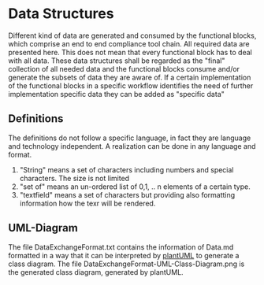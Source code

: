 # Data Structures

Different kind of data are generated and consumed by the functional blocks, which comprise an end to end compliance tool chain.
All required data are presented here. This does not mean that every functional block has to deal with all data. These data structures shall be regarded as the "final" collection of all needed data and the functional blocks consume and/or generate the subsets of data they are aware of. If a certain implementation of the functional blocks in a specific workflow identifies the need of further implementation specific data they can be added as "specific data"

## Definitions

The definitions do not follow a specific language, in fact they are language and technology independent. A realization can be done in any language and format.

1. "String" means a set of characters including numbers and special characters. The size is not limited
2. "set of" means an un-ordered list of 0,1, .. n elements of a certain type.
3. "textfield" means a set of characters but providing also formatting information how the texr will be rendered.

## UML-Diagram
The file DataExchangeFormat.txt contains the information of Data.md formatted in a way that it can be interpreted by [plantUML](https://github.com/plantuml/plantuml) to generate a class diagram. The file DataExchangeFormat-UML-Class-Diagram.png is the generated class diagram, generated by plantUML.



